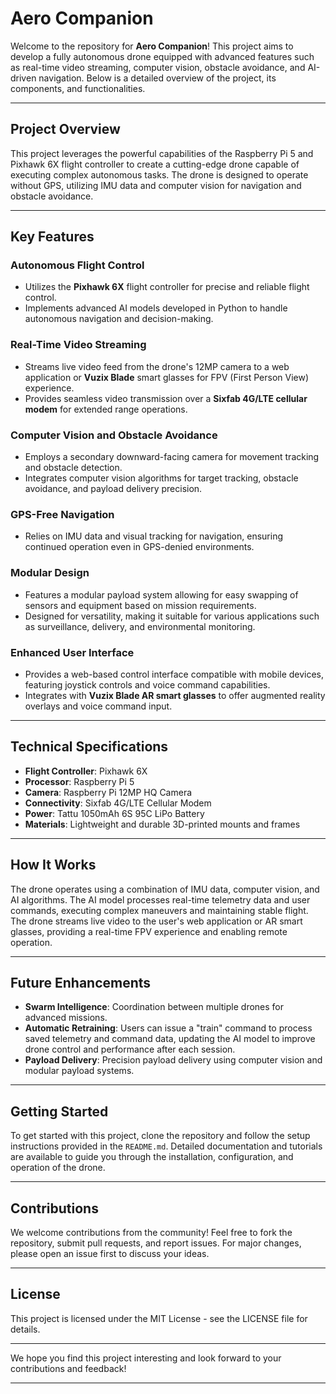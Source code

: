 # Aero Companion

Welcome to the repository for **Aero Companion**! This project aims to develop a fully autonomous drone equipped with advanced features such as real-time video streaming, computer vision, obstacle avoidance, and AI-driven navigation. Below is a detailed overview of the project, its components, and functionalities.

---

## Project Overview

This project leverages the powerful capabilities of the Raspberry Pi 5 and Pixhawk 6X flight controller to create a cutting-edge drone capable of executing complex autonomous tasks. The drone is designed to operate without GPS, utilizing IMU data and computer vision for navigation and obstacle avoidance.

---

## Key Features

### Autonomous Flight Control
- Utilizes the **Pixhawk 6X** flight controller for precise and reliable flight control.
- Implements advanced AI models developed in Python to handle autonomous navigation and decision-making.

### Real-Time Video Streaming
- Streams live video feed from the drone's 12MP camera to a web application or **Vuzix Blade** smart glasses for FPV (First Person View) experience.
- Provides seamless video transmission over a **Sixfab 4G/LTE cellular modem** for extended range operations.

### Computer Vision and Obstacle Avoidance
- Employs a secondary downward-facing camera for movement tracking and obstacle detection.
- Integrates computer vision algorithms for target tracking, obstacle avoidance, and payload delivery precision.

### GPS-Free Navigation
- Relies on IMU data and visual tracking for navigation, ensuring continued operation even in GPS-denied environments.

### Modular Design
- Features a modular payload system allowing for easy swapping of sensors and equipment based on mission requirements.
- Designed for versatility, making it suitable for various applications such as surveillance, delivery, and environmental monitoring.

### Enhanced User Interface
- Provides a web-based control interface compatible with mobile devices, featuring joystick controls and voice command capabilities.
- Integrates with **Vuzix Blade AR smart glasses** to offer augmented reality overlays and voice command input.

---

## Technical Specifications

- **Flight Controller**: Pixhawk 6X
- **Processor**: Raspberry Pi 5
- **Camera**: Raspberry Pi 12MP HQ Camera
- **Connectivity**: Sixfab 4G/LTE Cellular Modem
- **Power**: Tattu 1050mAh 6S 95C LiPo Battery
- **Materials**: Lightweight and durable 3D-printed mounts and frames

---

## How It Works

The drone operates using a combination of IMU data, computer vision, and AI algorithms. The AI model processes real-time telemetry data and user commands, executing complex maneuvers and maintaining stable flight. The drone streams live video to the user's web application or AR smart glasses, providing a real-time FPV experience and enabling remote operation.

---

## Future Enhancements

- **Swarm Intelligence**: Coordination between multiple drones for advanced missions.
- **Automatic Retraining**: Users can issue a "train" command to process saved telemetry and command data, updating the AI model to improve drone control and performance after each session.
- **Payload Delivery**: Precision payload delivery using computer vision and modular payload systems.

---

## Getting Started

To get started with this project, clone the repository and follow the setup instructions provided in the `README.md`. Detailed documentation and tutorials are available to guide you through the installation, configuration, and operation of the drone.

---

## Contributions

We welcome contributions from the community! Feel free to fork the repository, submit pull requests, and report issues. For major changes, please open an issue first to discuss your ideas.

---

## License

This project is licensed under the MIT License - see the LICENSE file for details.

---

We hope you find this project interesting and look forward to your contributions and feedback!

---

